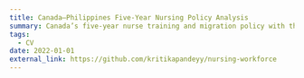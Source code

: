 ```yaml
---
title: Canada–Philippines Five-Year Nursing Policy Analysis
summary: Canada’s five-year nurse training and migration policy with the Philippines, analyzing nursing supply, demand, and migration flows, and visualized policy outcomes through forecasts and dashboards.
tags:
  - CV
date: 2022-01-01
external_link: https://github.com/kritikapandeyy/nursing-workforce
---
```

